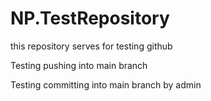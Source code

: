 # NP.TestRepository

this repository serves for testing github

Testing pushing into main branch

Testing committing into main branch by admin
